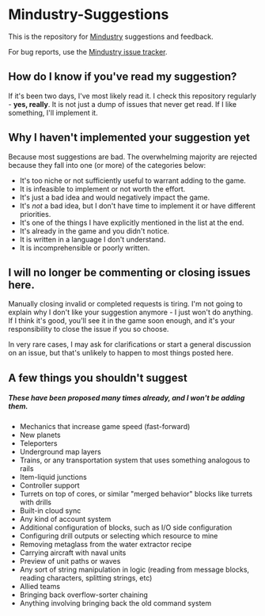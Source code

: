 # Mindustry-Suggestions
This is the repository for [Mindustry](https://github.com/Anuken/Mindustry) suggestions and feedback.

For bug reports, use the [Mindustry issue tracker](https://github.com/Anuken/Mindustry/issues/new/choose).

## How do I know if you've read my suggestion?

If it's been two days, I've most likely read it. I check this repository regularly - **yes, really**. It is not just a dump of issues that never get read. If I like something, I'll implement it.  

## Why I haven't implemented your suggestion yet

Because most suggestions are bad. The overwhelming majority are rejected because they fall into one (or more) of the categories below:

- It's too niche or not sufficiently useful to warrant adding to the game.
- It is infeasible to implement or not worth the effort.
- It's just a bad idea and would negatively impact the game.
- It's *not* a bad idea, but I don't have time to implement it or have different priorities.
- It's one of the things I have explicitly mentioned in the list at the end.
- It's already in the game and you didn't notice.
- It is written in a language I don't understand.
- It is incomprehensible or poorly written.

## I will no longer be commenting or closing issues here.

Manually closing invalid or completed requests is tiring. I'm not going to explain why I don't like your suggestion anymore - I just won't do anything. If I think it's good, you'll see it in the game soon enough, and it's your responsibility to close the issue if you so choose.

In very rare cases, I may ask for clarifications or start a general discussion on an issue, but that's unlikely to happen to most things posted here.

## A few things you shouldn't suggest
##### These have been proposed many times already, and I won't be adding them.

- Mechanics that increase game speed (fast-forward)
- New planets
- Teleporters
- Underground map layers
- Trains, or any transportation system that uses something analogous to rails
- Item-liquid junctions
- Controller support
- Turrets on top of cores, or similar "merged behavior" blocks like turrets with drills
- Built-in cloud sync
- Any kind of account system
- Additional configuration of blocks, such as I/O side configuration
- Configuring drill outputs or selecting which resource to mine
- Removing metaglass from the water extractor recipe
- Carrying aircraft with naval units
- Preview of unit paths or waves
- Any sort of string manipulation in logic (reading from message blocks, reading characters, splitting strings, etc)
- Allied teams
- Bringing back overflow-sorter chaining
- Anything involving bringing back the old command system
